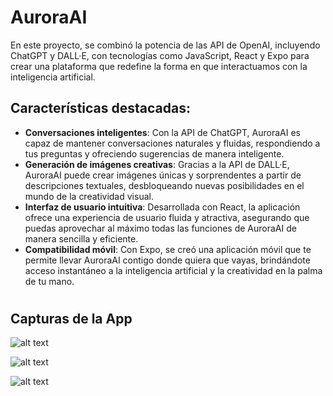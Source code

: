# AuroraAI

En este proyecto, se combinó la potencia de las API de OpenAI, incluyendo ChatGPT y DALL·E, con tecnologías como JavaScript, React y Expo para crear una plataforma que redefine la forma en que interactuamos con la inteligencia artificial.

## Características destacadas:
- **Conversaciones inteligentes**: Con la API de ChatGPT, AuroraAI es capaz de mantener conversaciones naturales y fluidas, respondiendo a tus preguntas y ofreciendo sugerencias de manera inteligente.
- **Generación de imágenes creativas**: Gracias a la API de DALL·E, AuroraAI puede crear imágenes únicas y sorprendentes a partir de descripciones textuales, desbloqueando nuevas posibilidades en el mundo de la creatividad visual.
- **Interfaz de usuario intuitiva**: Desarrollada con React, la aplicación ofrece una experiencia de usuario fluida y atractiva, asegurando que puedas aprovechar al máximo todas las funciones de AuroraAI de manera sencilla y eficiente.
- **Compatibilidad móvil**: Con Expo, se creó una aplicación móvil que te permite llevar AuroraAI contigo donde quiera que vayas, brindándote acceso instantáneo a la inteligencia artificial y la creatividad en la palma de tu mano.


#

## Capturas de la App


![alt text](https://r2.easyimg.io/uewvl44oj/1.png)

![alt text](https://r2.easyimg.io/uewvl44oj/2.png)

![alt text](https://r2.easyimg.io/uewvl44oj/3.png)